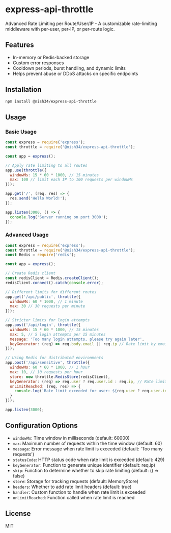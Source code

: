 # express-api-throttle

Advanced Rate Limiting per Route/User/IP - A customizable rate-limiting middleware with per-user, per-IP, or per-route logic.

## Features

- In-memory or Redis-backed storage
- Custom error responses
- Cooldown periods, burst handling, and dynamic limits
- Helps prevent abuse or DDoS attacks on specific endpoints

## Installation

```bash
npm install @nish34/express-api-throttle
```

## Usage

### Basic Usage

```javascript
const express = require('express');
const throttle = require('@nish34/express-api-throttle');

const app = express();

// Apply rate limiting to all routes
app.use(throttle({
  windowMs: 15 * 60 * 1000, // 15 minutes
  max: 100 // limit each IP to 100 requests per windowMs
}));

app.get('/', (req, res) => {
  res.send('Hello World!');
});

app.listen(3000, () => {
  console.log('Server running on port 3000');
});
```

### Advanced Usage

```javascript
const express = require('express');
const throttle = require('@nish34/express-api-throttle');
const Redis = require('redis');

const app = express();

// Create Redis client
const redisClient = Redis.createClient();
redisClient.connect().catch(console.error);

// Different limits for different routes
app.get('/api/public', throttle({
  windowMs: 60 * 1000, // 1 minute
  max: 30 // 30 requests per minute
}));

// Stricter limits for login attempts
app.post('/api/login', throttle({
  windowMs: 15 * 60 * 1000, // 15 minutes
  max: 5, // 5 login attempts per 15 minutes
  message: 'Too many login attempts, please try again later',
  keyGenerator: (req) => req.body.email || req.ip // Rate limit by email or IP
}));

// Using Redis for distributed environments
app.post('/api/sensitive', throttle({
  windowMs: 60 * 60 * 1000, // 1 hour
  max: 10, // 10 requests per hour
  store: new throttle.RedisStore(redisClient),
  keyGenerator: (req) => req.user ? req.user.id : req.ip, // Rate limit by user ID if authenticated
  onLimitReached: (req, res) => {
    console.log(`Rate limit exceeded for user: ${req.user ? req.user.id : req.ip}`);
  }
}));

app.listen(3000);
```

## Configuration Options

- `windowMs`: Time window in milliseconds (default: 60000)
- `max`: Maximum number of requests within the time window (default: 60)
- `message`: Error message when rate limit is exceeded (default: 'Too many requests')
- `statusCode`: HTTP status code when rate limit is exceeded (default: 429)
- `keyGenerator`: Function to generate unique identifier (default: req.ip)
- `skip`: Function to determine whether to skip rate limiting (default: () => false)
- `store`: Storage for tracking requests (default: MemoryStore)
- `headers`: Whether to add rate limit headers (default: true)
- `handler`: Custom function to handle when rate limit is exceeded
- `onLimitReached`: Function called when rate limit is reached

## License

MIT